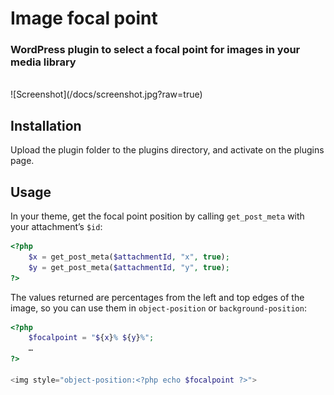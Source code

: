 


# Image focal point

### WordPress plugin to select a focal point for images in your media library

<br>
![Screenshot](/docs/screenshot.jpg?raw=true)
<br>


## Installation

Upload the plugin folder to the plugins directory, and activate on the plugins page.

## Usage

In your theme, get the focal point position by calling `get_post_meta` with your attachment’s `$id`:

```php
<?php
	$x = get_post_meta($attachmentId, "x", true);
	$y = get_post_meta($attachmentId, "y", true);
?>
```

The values returned are percentages from the left and top edges of the image, so you can use them in `object-position` or `background-position`:

```php
<?php
	$focalpoint = "${x}% ${y}%";
	…
?>

<img style="object-position:<?php echo $focalpoint ?>">
```
